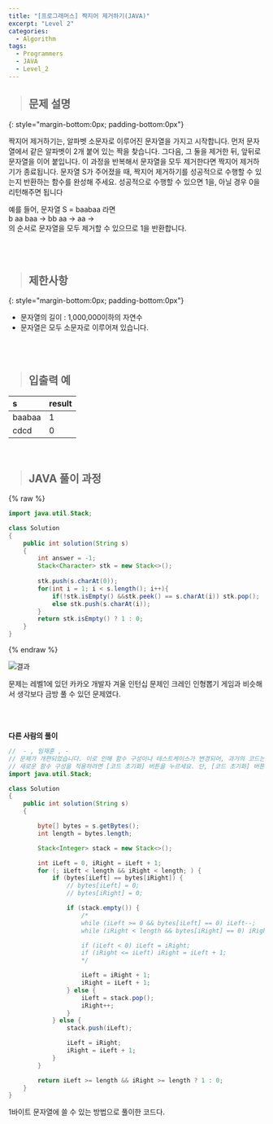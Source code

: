 ```yaml
---
title: "[프로그래머스] 짝지어 제거하기(JAVA)"
excerpt: "Level 2"
categories: 
  - Algorithm
tags: 
  - Programmers
  - JAVA
  - Level_2
---
```



> ## 문제 설명
{: style="margin-bottom:0px; padding-bottom:0px"}

짝지어 제거하기는, 알파벳 소문자로 이루어진 문자열을 가지고 시작합니다. 먼저 문자열에서 같은 알파벳이 2개 붙어 있는 짝을 찾습니다. 그다음, 그 둘을 제거한 뒤, 앞뒤로 문자열을 이어 붙입니다. 이 과정을 반복해서 문자열을 모두 제거한다면 짝지어 제거하기가 종료됩니다. 문자열 S가 주어졌을 때, 짝지어 제거하기를 성공적으로 수행할 수 있는지 반환하는 함수를 완성해 주세요. 성공적으로 수행할 수 있으면 1을, 아닐 경우 0을 리턴해주면 됩니다<br>

예를 들어, 문자열 S = baabaa 라면<br>
b aa baa → bb aa → aa →
<br>
의 순서로 문자열을 모두 제거할 수 있으므로 1을 반환합니다.

<br><br>


> ## 제한사항
{: style="margin-bottom:0px; padding-bottom:0px"}

- 문자열의 길이 : 1,000,000이하의 자연수
- 문자열은 모두 소문자로 이루어져 있습니다.


<br>
<br>


> ## 입출력 예

|s|result|
|:------|:------|
|baabaa|1|
|cdcd|0|


<br>

> ## JAVA 풀이 과정

{% raw %}

```java
import java.util.Stack;

class Solution
{
    public int solution(String s)
    {
        int answer = -1;
        Stack<Character> stk = new Stack<>();
        
        stk.push(s.charAt(0));
        for(int i = 1; i < s.length(); i++){
            if(!stk.isEmpty() &&stk.peek() == s.charAt(i)) stk.pop();
            else stk.push(s.charAt(i));
        }
        return stk.isEmpty() ? 1 : 0;
    }
}
```

{% endraw %}


![결과](https://user-images.githubusercontent.com/70805241/121772213-ff207f80-cbae-11eb-8a5f-f27f5839c0a2.png) <br>

문제는 레벨1에 있던 카카오 개발자 겨울 인턴십 문제인 크레인 인형뽑기 게임과 비슷해서 생각보다 금방 풀 수 있던 문제였다.

<br><br>

**다른 사람의 풀이** <br>

```java
//  - , 임재훈 , -
// 문제가 개편되었습니다. 이로 인해 함수 구성이나 테스트케이스가 변경되어, 과거의 코드는 동작하지 않을 수 있습니다.
// 새로운 함수 구성을 적용하려면 [코드 초기화] 버튼을 누르세요. 단, [코드 초기화] 버튼을 누르면 작성 중인 코드는 사라집니다.
import java.util.Stack;

class Solution
{
    public int solution(String s)
    {

        byte[] bytes = s.getBytes();
        int length = bytes.length;

        Stack<Integer> stack = new Stack<>();

        int iLeft = 0, iRight = iLeft + 1;
        for (; iLeft < length && iRight < length; ) {
            if (bytes[iLeft] == bytes[iRight]) {
                // bytes[iLeft] = 0;
                // bytes[iRight] = 0;

                if (stack.empty()) {
                    /*
                    while (iLeft >= 0 && bytes[iLeft] == 0) iLeft--;
                    while (iRight < length && bytes[iRight] == 0) iRight++;

                    if (iLeft < 0) iLeft = iRight;
                    if (iRight <= iLeft) iRight = iLeft + 1;
                    */

                    iLeft = iRight + 1;
                    iRight = iLeft + 1;
                } else {
                    iLeft = stack.pop();
                    iRight++;
                }
            } else {
                stack.push(iLeft);

                iLeft = iRight;
                iRight = iLeft + 1;
            }
        }

        return iLeft >= length && iRight >= length ? 1 : 0;
    }
}
```

1바이트 문자열에 쓸 수 있는 방법으로 풀이한 코드다.<br><br>


